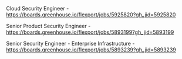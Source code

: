 Cloud Security Engineer - https://boards.greenhouse.io/flexport/jobs/5925820?gh_jid=5925820

Senior Product Security Engineer - https://boards.greenhouse.io/flexport/jobs/5893199?gh_jid=5893199

Senior Security Engineer - Enterprise Infrastructure - https://boards.greenhouse.io/flexport/jobs/5893239?gh_jid=5893239


